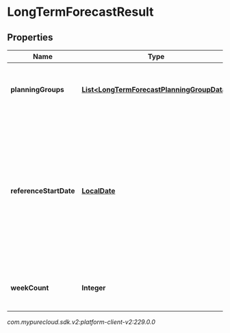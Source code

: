 # LongTermForecastResult


## Properties

| Name | Type | Description | Notes |
| ------------ | ------------- | ------------- | ------------- |
| **planningGroups** | [**List&lt;LongTermForecastPlanningGroupData&gt;**](LongTermForecastPlanningGroupData) | The forecast data broken up by planning group |  [optional] |
| **referenceStartDate** | [**LocalDate**](LocalDate) | The reference start date relative to the business unit time zone in this forecast. Dates are represented as an ISO-8601 string. For example: yyyy-MM-dd |  [optional] |
| **weekCount** | **Integer** | The number of weeks in this forecast |  [optional] |




_com.mypurecloud.sdk.v2:platform-client-v2:229.0.0_
